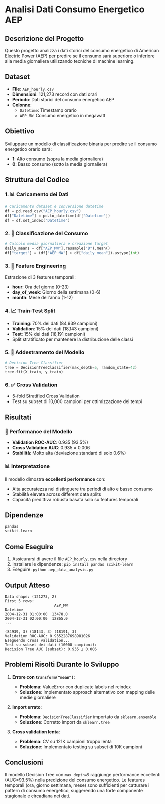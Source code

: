 # Analisi Dati Consumo Energetico AEP

## Descrizione del Progetto
Questo progetto analizza i dati storici del consumo energetico di American Electric Power (AEP) per predire se il consumo sarà superiore o inferiore alla media giornaliera utilizzando tecniche di machine learning.

## Dataset
- **File**: `AEP_hourly.csv`
- **Dimensioni**: 121,273 record con dati orari
- **Periodo**: Dati storici del consumo energetico AEP
- **Colonne**:
  - `Datetime`: Timestamp orario
  - `AEP_MW`: Consumo energetico in megawatt

## Obiettivo
Sviluppare un modello di classificazione binaria per predire se il consumo energetico orario sarà:
- **1**: Alto consumo (sopra la media giornaliera)
- **0**: Basso consumo (sotto la media giornaliera)

## Struttura del Codice

### 1. 📊 Caricamento dei Dati
```python
# Caricamento dataset e conversione datetime
df = pd.read_csv("AEP_hourly.csv")
df["Datetime"] = pd.to_datetime(df["Datetime"])
df = df.set_index("Datetime")
```

### 2. 🎯 Classificazione del Consumo
```python
# Calcolo media giornaliera e creazione target
daily_means = df["AEP_MW"].resample("D").mean()
df["target"] = (df["AEP_MW"] > df["daily_mean"]).astype(int)
```

### 3. 🔧 Feature Engineering
Estrazione di 3 features temporali:
- **hour**: Ora del giorno (0-23)
- **day_of_week**: Giorno della settimana (0-6)
- **month**: Mese dell'anno (1-12)

### 4. 📈 Train-Test Split
- **Training**: 70% dei dati (84,939 campioni)
- **Validation**: 15% dei dati (18,143 campioni)
- **Test**: 15% dei dati (18,191 campioni)
- Split stratificato per mantenere la distribuzione delle classi

### 5. 🤖 Addestramento del Modello
```python
# Decision Tree Classifier
tree = DecisionTreeClassifier(max_depth=5, random_state=42)
tree.fit(X_train, y_train)
```

### 6. ✅ Cross Validation
- 5-fold Stratified Cross Validation
- Test su subset di 10,000 campioni per ottimizzazione dei tempi

## Risultati

### 🎯 Performance del Modello
- **Validation ROC-AUC**: 0.935 (93.5%)
- **Cross Validation AUC**: 0.935 ± 0.006
- **Stabilità**: Molto alta (deviazione standard di solo 0.6%)

### 📊 Interpretazione
Il modello dimostra **eccellenti performance** con:
- Alta accuratezza nel distinguere tra periodi di alto e basso consumo
- Stabilità elevata across different data splits
- Capacità predittiva robusta basata solo su features temporali

## Dipendenze
```
pandas
scikit-learn
```

## Come Eseguire
1. Assicurarsi di avere il file `AEP_hourly.csv` nella directory
2. Installare le dipendenze: `pip install pandas scikit-learn`
3. Eseguire: `python aep_data_analysis.py`

## Output Atteso
```
Data shape: (121273, 2)
First 5 rows:
                      AEP_MW
Datetime
2004-12-31 01:00:00  13478.0
2004-12-31 02:00:00  12865.0
...

(84939, 3) (18143, 3) (18191, 3)
Validation ROC-AUC: 0.9352287698981026
Eseguendo cross validation...
Test su subset dei dati (10000 campioni):
Decision Tree AUC (subset): 0.935 ± 0.006
```

## Problemi Risolti Durante lo Sviluppo

1. **Errore con `transform("mean")`**: 
   - **Problema**: ValueError con duplicate labels nel reindex
   - **Soluzione**: Implementato approach alternativo con mapping delle medie giornaliere

2. **Import errato**: 
   - **Problema**: `DecisionTreeClassifier` importato da `sklearn.ensemble`
   - **Soluzione**: Corretto import da `sklearn.tree`

3. **Cross validation lenta**: 
   - **Problema**: CV su 121K campioni troppo lenta
   - **Soluzione**: Implementato testing su subset di 10K campioni

## Conclusioni

Il modello Decision Tree con `max_depth=5` raggiunge performance eccellenti (AUC=93.5%) nella predizione del consumo energetico. Le features temporali (ora, giorno settimana, mese) sono sufficienti per catturare i pattern di consumo energetico, suggerendo una forte componente stagionale e circadiana nei dati.

